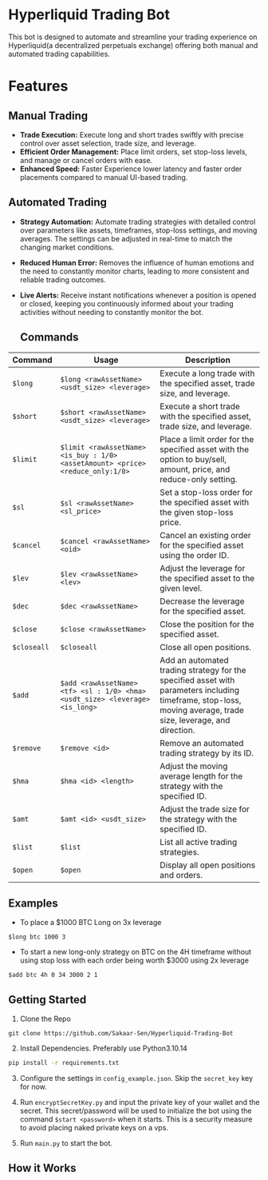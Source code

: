 # Hyperliquid Trading Bot

This bot is designed to automate and streamline your trading experience on Hyperliquid(a decentralized perpetuals exchange) offering both manual and automated trading capabilities.

# Features
## Manual Trading
 - **Trade Execution:** Execute long and short trades swiftly with precise control over asset selection, trade size, and leverage.
 - **Efficient Order Management:** Place limit orders, set stop-loss levels, and manage or cancel orders with ease.
 - **Enhanced Speed:** Faster Experience lower latency and faster order placements compared to manual UI-based trading.

## Automated Trading
- **Strategy Automation:** Automate trading strategies with detailed control over parameters like assets, timeframes, stop-loss settings, and moving averages. The settings can be adjusted in real-time to match the changing market conditions. 
- **Reduced Human Error:** Removes the influence of human emotions and the need to constantly monitor charts, leading to more consistent and reliable trading outcomes.
- **Live Alerts:** Receive instant notifications whenever a position is opened or closed, keeping you continuously informed about your trading activities without needing to constantly monitor the bot.

  ## Commands

| **Command**   | **Usage**                                                                                                               | **Description**                                                                                           |
|---------------|-------------------------------------------------------------------------------------------------------------------------|-----------------------------------------------------------------------------------------------------------|
| `$long`       | `$long <rawAssetName> <usdt_size> <leverage>`                                                                          | Execute a long trade with the specified asset, trade size, and leverage.                                  |
| `$short`      | `$short <rawAssetName> <usdt_size> <leverage>`                                                                         | Execute a short trade with the specified asset, trade size, and leverage.                                 |
| `$limit`      | `$limit <rawAssetName> <is_buy : 1/0> <assetAmount> <price> <reduce_only:1/0>`                                        | Place a limit order for the specified asset with the option to buy/sell, amount, price, and reduce-only setting. |
| `$sl`         | `$sl <rawAssetName> <sl_price>`                                                                                        | Set a stop-loss order for the specified asset with the given stop-loss price.                             |
| `$cancel`     | `$cancel <rawAssetName> <oid>`                                                                                        | Cancel an existing order for the specified asset using the order ID.                                       |
| `$lev`        | `$lev <rawAssetName> <lev>`                                                                                             | Adjust the leverage for the specified asset to the given level.                                            |
| `$dec`        | `$dec <rawAssetName>`                                                                                                  | Decrease the leverage for the specified asset.                                                            |
| `$close`      | `$close <rawAssetName>`                                                                                                 | Close the position for the specified asset.                                                               |
| `$closeall`   | `$closeall`                                                                                                            | Close all open positions.                                                                                 |
| `$add`        | `$add <rawAssetName> <tf> <sl : 1/0> <hma> <usdt_size> <leverage> <is_long>`                                           | Add an automated trading strategy for the specified asset with parameters including timeframe, stop-loss, moving average, trade size, leverage, and direction. |
| `$remove`     | `$remove <id>`                                                                                                         | Remove an automated trading strategy by its ID.                                                            |
| `$hma`        | `$hma <id> <length>`                                                                                                   | Adjust the moving average length for the strategy with the specified ID.                                  |
| `$amt`        | `$amt <id> <usdt_size>`                                                                                               | Adjust the trade size for the strategy with the specified ID.                                             |
| `$list`       | `$list`                                                                                                                | List all active trading strategies.                                                                       |
| `$open`       | `$open`                                                                                                                | Display all open positions and orders.                                                                              |

## Examples
- To place a $1000 BTC Long on 3x leverage
```shell
$long btc 1000 3
```

- To start a new long-only strategy on BTC on the 4H timeframe without using stop loss with each order being worth $3000 using 2x leverage
```shell
$add btc 4h 0 34 3000 2 1
```


## Getting Started

1. Clone the Repo
```shell
git clone https://github.com/Sakaar-Sen/Hyperliquid-Trading-Bot
```

2. Install Dependencies. Preferably use Python3.10.14
```bash
pip install -r requirements.txt
```

3. Configure the settings in ```config_example.json```. Skip the `secret_key` key for now.

4. Run `encryptSecretKey.py` and input the private key of your wallet and the secret. This secret/password will be used to initialize the bot using the command `$start <password>` when it starts. This is a security measure to avoid placing naked private keys on a vps.

5. Run `main.py` to start the bot.

## How it Works
